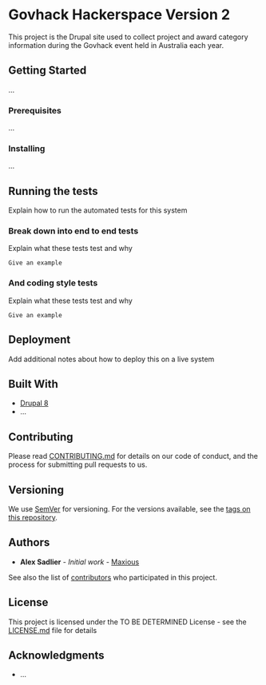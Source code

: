 # Govhack Hackerspace Version 2

This project is the Drupal site used to collect project and award category information during the Govhack event held in Australia each year.

## Getting Started

…

### Prerequisites

…

### Installing

…

## Running the tests

Explain how to run the automated tests for this system

### Break down into end to end tests

Explain what these tests test and why

```
Give an example
```

### And coding style tests

Explain what these tests test and why

```
Give an example
```

## Deployment

Add additional notes about how to deploy this on a live system

## Built With

* [Drupal 8](https://www.drupal.org/8) 
* …

## Contributing

Please read [CONTRIBUTING.md](CONTRIBUTING.md) for details on our code of conduct, and the process for submitting pull requests to us.

## Versioning

We use [SemVer](http://semver.org/) for versioning. For the versions available, see the [tags on this repository](https://github.com/govhackaustralia/hackerspace2/tags). 

## Authors

* **Alex Sadlier** - *Initial work* - [Maxious](https://github.com/maxious)

See also the list of [contributors](https://github.com/govhackaustralia/hackerspace2/contributors) who participated in this project.

## License

This project is licensed under the TO BE DETERMINED License - see the [LICENSE.md](LICENSE.md) file for details

## Acknowledgments

* …